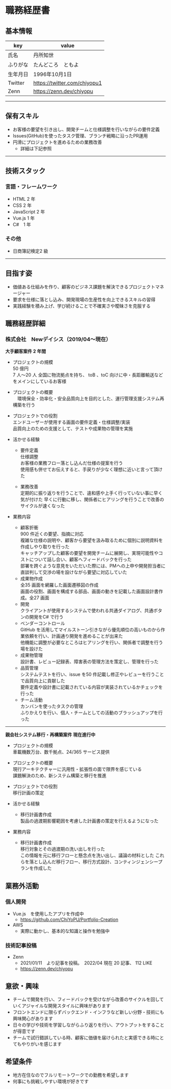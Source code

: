 # 職務経歴書

## 基本情報

|key|value|
|---|---|
|氏名|丹所知世|
|ふりがな|たんどころ　ともよ|
|生年月日|1996年10月1日|
|Twitter|https://twitter.com/chiyopu1|
|Zenn|https://zenn.dev/chiyopu|

---

## 保有スキル

- お客様の要望を引き出し、開発チームと仕様調整を行いながらの要件定義
- Issues(GitHub)を使ったタスク管理、ブランチ戦略に沿ったPR運用
- 円滑にプロジェクトを進めるための業務改善
   - 詳細は下記参照 

---

## 技術スタック

### 言語・フレームワーク

- HTML 2 年
- CSS 2 年
- JavaScript 2 年
- Vue.js 1 年
- C#　1 年

### その他

- 日商簿記検定2 級

---

## 目指す姿

- 価値ある仕組みを作り、顧客のビジネス課題を解決できるプロジェクトマネージャー
- 要求を仕様に落とし込み、開発現場の生産性を向上できるスキルの習得
- 実践経験を積み上げ、学び続けることで不確実さや曖昧さを克服する

## 職務経歴詳細

### 株式会社　Newデイシス（2019/04〜現在）

**大手顧客案件 2 年間**
- プロジェクトの規模  
   50 億円  
   7 人～20 人
   全国に物流拠点を持ち、 toB 、toC 向けに中・長距離輸送などをメインにしているお客様
   
- プロジェクトの概要  
  　環境保全・効率化・安全品質向上を目的とした、運行管理支援システム再構築を行う
   
- プロジェクトでの役割  
    エンドユーザーが使用する画面の要件定義・仕様調整/実装  
    品質向上のための支援として、テストや成果物の管理を実施
    
- 活かせる経験  
  - 要件定義  
    仕様調整  
    お客様の業務フロー落とし込んだ仕様の提案を行う  
    使用感も併せてお伝えすると、手戻りが少なく理想に近いと言って頂けた
  
  - 業務改善  
    定期的に振り返りを行うことで、違和感や上手く行っていない事に早く気が付けた
    早くに行動に移し、関係者にヒアリングを行うことで改善のサイクルが速くなった


- 業務内容  
  - 顧客折衝  
   900 件近くの要望、指摘に対応  
   複雑な仕様の説明や、顧客から要望を汲み取るために個別に説明資料を作成しやり取りを行った  
   キャッチアップした顧客の要望を開発チームに展開し、実現可能性やコストについて話し合い、顧客へフィードバックを行った  
   部署を跨ぐような意見をいただいた際には、PMへの上申や開発担当者に直談判して交渉の場を設けながら要望に対応していた
  - 成果物作成  
    全35 画面を網羅した画面遷移図の作成  
    画面の役割、画面を構成する部品、画面の動きを記載した画面設計書作成。全27 画面
  - 開発  
    クライアントが使用するシステムで使われる共通ダイアログ、共通ボタンの開発をC# で行う
  - ベンダーコントロール  
    GitHub を活用してマイルストーン引きながら優先順位の高いものから作業依頼を行い、計画通り開発を進めることが出来た  
    他機能に調整が必要なところはヒアリングを行い、関係者で調整を行う場を設けた
  - 成果物管理  
    設計書、レビュー記録表、障害表の管理方法を策定し、管理を行った
  - 品質管理  
    システムテストを行い、issue を50 件記載し修正やレビューを行うことで品質向上に貢献した  
    要件定義や設計書に記載されている内容が実装されているかチェックを行った
  - チーム活動  
    カンバンを使ったタスクの管理  
    ふりかえりを行い、個人・チームとしての活動のブラッシュアップを行った
    
---

**親会社システム移行・再構築案件 現在進行中**
- プロジェクトの規模  
   車載機数万台、数千拠点、24/365 サービス提供
   
- プロジェクトの概要  
   現行アーキテクチャーに汎用性・拡張性の面で限界を感じている  
   課題解決のため、新システム構築と移行を推進
   
- プロジェクトでの役割  
   移行計画の策定
   
- 活かせる経験  
  - 移行計画書作成  
    製品の過渡期影響範囲を考慮した計画書の策定を行えるようになった
    
- 業務内容  
  - 移行計画書作成  
    移行対象とその過渡期の洗い出しを行った  
    この情報を元に移行フローと懸念点を洗い出し、議論の材料とした
    これらを落とし込んだ移行フロー、移行方式設計、コンティンジェンシープランを作成した

## 業務外活動

### 個人開発
- Vue.js　を使用したアプリを作成中
  - https://github.com/ChiYoPU/Portfolio-Creation
- AWS
  - 実際に動かし、基本的な知識と操作を勉強中
  
### 技術記事投稿
- Zenn
  - 2021/01/11　より記事を投稿。　2022/04 現在 20 記事、 112 LIKE
  - https://zenn.dev/chiyopu

## 意欲・興味

- チームで開発を行い、フィードバックを受けながら改善のサイクルを回していくアジャイルな開発スタイルに興味があります
- フロントエンドに限らずバックエンド・インフラなど新しい分野・技術にも興味関心があります
- 日々の学びや技術を学習しながらふり返りを行い、アウトプットをすることが得意です
- チームで試行錯誤している時、顧客に価値を届けられたと実感できる時にとてもやりがいを感じます

## 希望条件

- 地方在住なのでフルリモートワークでの勤務を希望します
- 何事にも挑戦しやすい環境が好きです
